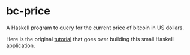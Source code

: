 # bc-price

A Haskell program to query for the current price of bitcoin in US dollars.

Here is the original [tutorial](https://functional.christmas/2019/23) that goes
over building this small Haskell application.
